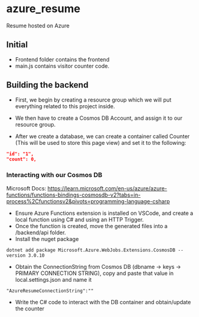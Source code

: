 # azure_resume

Resume hosted on Azure

## Initial

- Frontend folder contains the frontend
- main.js contains visitor counter code.

## Building the backend

- First, we begin by creating a resource group which we will put everything related to this project inside.

- We then have to create a Cosmos DB Account, and assign it to our resource group.

- After we create a database, we can create a container called Counter (This will be used to store this page view) and set it to the following:

```json
"id": "1",
"count": 0,
```

### Interacting with our Cosmos DB 

Microsoft Docs: https://learn.microsoft.com/en-us/azure/azure-functions/functions-bindings-cosmosdb-v2?tabs=in-process%2Cfunctionsv2&pivots=programming-language-csharp

- Ensure Azure Functions extension is installed on VSCode, and create a local function using C# and using an HTTP Trigger.
- Once the function is created, move the generated files into a /backend/api folder.
- Install the nuget package
```
dotnet add package Microsoft.Azure.WebJobs.Extensions.CosmosDB --version 3.0.10
```

- Obtain the ConnectionString from Cosmos DB (dbname -> keys -> PRIMARY CONNECTION STRING), copy and paste that value in local.settings.json and name it

```
"AzureResumeConnectionString":""
```

- Write the C# code to interact with the DB container and obtain/update the counter


